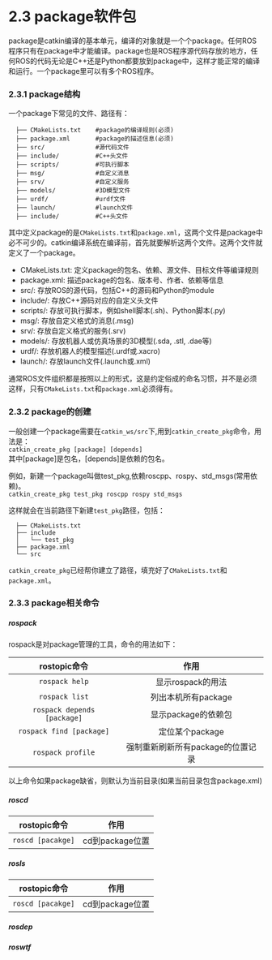 # 2.3 package软件包

package是catkin编译的基本单元，编译的对象就是一个个package。任何ROS程序只有在package中才能编译。package也是ROS程序源代码存放的地方，任何ROS的代码无论是C++还是Python都要放到package中，这样才能正常的编译和运行。一个package里可以有多个ROS程序。

### 2.3.1 package结构

一个package下常见的文件、路径有：

```
  ├── CMakeLists.txt    #package的编译规则(必须)
  ├── package.xml       #package的描述信息(必须)
  ├── src/              #源代码文件
  ├── include/          #C++头文件
  ├── scripts/          #可执行脚本
  ├── msg/              #自定义消息
  ├── srv/              #自定义服务
  ├── models/           #3D模型文件
  ├── urdf/             #urdf文件
  ├── launch/           #launch文件
  ├── include/          #C++头文件
```

其中定义package的是`CMakeLists.txt`和`package.xml`，这两个文件是package中必不可少的。catkin编译系统在编译前，首先就要解析这两个文件。这两个文件就定义了一个package。

* CMakeLists.txt: 定义package的包名、依赖、源文件、目标文件等编译规则
* package.xml: 描述package的包名、版本号、作者、依赖等信息
* src/: 存放ROS的源代码，包括C++的源码和Python的module
* include/: 存放C++源码对应的自定义头文件
* scripts/: 存放可执行脚本，例如shell脚本\(.sh\)、Python脚本\(.py\)
* msg/: 存放自定义格式的消息\(.msg\)
* srv/: 存放自定义格式的服务\(.srv\)
* models/: 存放机器人或仿真场景的3D模型\(.sda, .stl, .dae等\)
* urdf/: 存放机器人的模型描述\(.urdf或.xacro\)
* launch/: 存放launch文件\(.launch或.xml\)

通常ROS文件组织都是按照以上的形式，这是约定俗成的命名习惯，并不是必须这样，只有`CMakeLists.txt`和`package.xml`必须得有。

### 2.3.2 package的创建

一般创建一个package需要在`catkin_ws/src`下,用到`catkin_create_pkg`命令，用法是：  
`catkin_create_pkg [package] [depends]`  
其中\[package\]是包名，\[depends\]是依赖的包名。

例如，新建一个package叫做test\_pkg,依赖roscpp、rospy、std\_msgs\(常用依赖\)。  
`catkin_create_pkg test_pkg roscpp rospy std_msgs`

这样就会在当前路径下新建`test_pkg`路径，包括：

```
  ├── CMakeLists.txt
  ├── include
  │   └── test_pkg
  ├── package.xml
  └── src
```

`catkin_create_pkg`已经帮你建立了路径，填充好了`CMakeLists.txt`和`package.xml`。

### 2.3.3 package相关命令

##### rospack

rospack是对package管理的工具，命令的用法如下：

| rostopic命令 | 作用 |
| :---: | :---: |
| `rospack help` | 显示rospack的用法 |
| `rospack list` | 列出本机所有package |
| `rospack depends [package]` | 显示package的依赖包 |
| `rospack find [package]` | 定位某个package |
| `rospack profile` | 强制重新刷新所有package的位置记录 |

以上命令如果package缺省，则默认为当前目录\(如果当前目录包含package.xml\)

##### roscd
| rostopic命令 | 作用 |
| :---: | :---: |
| `roscd [pacakge]` | cd到package位置 |

##### rosls
| rostopic命令 | 作用 |
| :---: | :---: |
| `roscd [pacakge]` | cd到package位置 |

##### rosdep

##### roswtf


